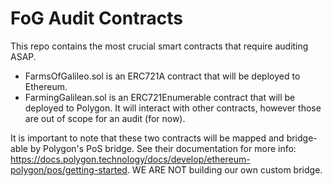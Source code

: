 # FoG Audit Contracts
This repo contains the most crucial smart contracts that require auditing ASAP. 
- FarmsOfGalileo.sol is an ERC721A contract that will be deployed to Ethereum. 
- FarmingGalilean.sol is an ERC721Enumerable contract that will be deployed to Polygon. It will interact with other contracts, however those are out of scope for an audit (for now). 

It is important to note that these two contracts will be mapped and bridge-able by Polygon's PoS bridge. See their documentation for more info: https://docs.polygon.technology/docs/develop/ethereum-polygon/pos/getting-started. WE ARE NOT building our own custom bridge.
